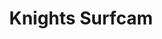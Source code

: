 ---
layout: child_layout/surfcams
title: Knights Surfcam
permalink: /surfcams/knights/public/
user_type: public
theme: theme-public
---